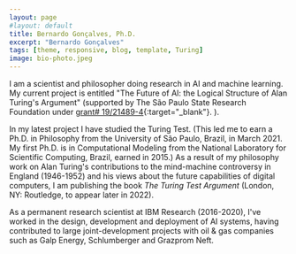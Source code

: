 ```yaml
---
layout: page
#layout: default
title: Bernardo Gonçalves, Ph.D.
excerpt: "Bernardo Gonçalves"
tags: [theme, responsive, blog, template, Turing]
image: bio-photo.jpeg
---
```


I am a scientist and philosopher doing research in AI and machine learning. My current project is entitled "The Future of AI: the Logical Structure of Alan Turing's Argument" (supported by The São Paulo State Research Foundation under [grant# 19/21489-4](http://bv.fapesp.br/en/bolsas/191927/the-future-of-artificial-intelligence-the-logical-structure-of-alan-turings-argument/){:target="_blank"}.
). 

In my latest project I have studied the Turing Test. (This led me to earn a Ph.D. in Philosophy from the University of São Paulo, Brazil, in March 2021. My first Ph.D. is in Computational Modeling from the National Laboratory for Scientific Computing, Brazil, earned in 2015.) As a result of my philosophy work on Alan Turing's contributions to the mind-machine controversy in England (1946-1952) and his views about the future capabilities of digital computers, I am publishing the book _The Turing Test Argument_ (London, NY: Routledge, to appear later in 2022). 

As a permanent research scientist at IBM Research (2016-2020), I've worked in the design, development and deployment of AI systems, having contributed to large joint-development projects with oil & gas companies such as Galp Energy, Schlumberger and Grazprom Neft. 

